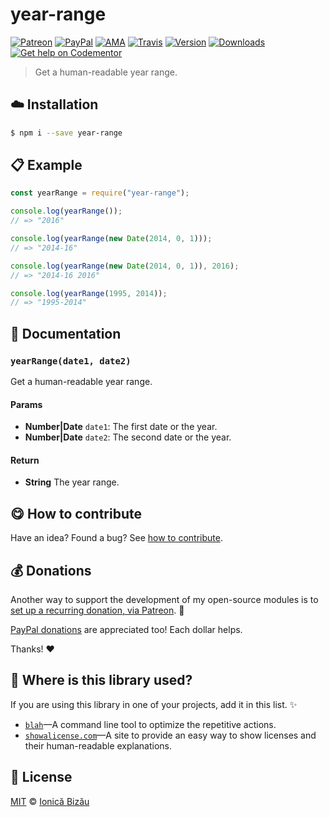 
# year-range

 [![Patreon](https://img.shields.io/badge/Support%20me%20on-Patreon-%23e6461a.svg)][paypal-donations] [![PayPal](https://img.shields.io/badge/%24-paypal-f39c12.svg)][paypal-donations] [![AMA](https://img.shields.io/badge/ask%20me-anything-1abc9c.svg)](https://github.com/IonicaBizau/ama) [![Travis](https://img.shields.io/travis/IonicaBizau/year-range.svg)](https://travis-ci.org/IonicaBizau/year-range/) [![Version](https://img.shields.io/npm/v/year-range.svg)](https://www.npmjs.com/package/year-range) [![Downloads](https://img.shields.io/npm/dt/year-range.svg)](https://www.npmjs.com/package/year-range) [![Get help on Codementor](https://cdn.codementor.io/badges/get_help_github.svg)](https://www.codementor.io/johnnyb?utm_source=github&utm_medium=button&utm_term=johnnyb&utm_campaign=github)

> Get a human-readable year range.

## :cloud: Installation

```sh
$ npm i --save year-range
```


## :clipboard: Example



```js
const yearRange = require("year-range");

console.log(yearRange());
// => "2016"

console.log(yearRange(new Date(2014, 0, 1)));
// => "2014-16"

console.log(yearRange(new Date(2014, 0, 1)), 2016);
// => "2014-16 2016"

console.log(yearRange(1995, 2014));
// => "1995-2014"
```

## :memo: Documentation


### `yearRange(date1, date2)`
Get a human-readable year range.

#### Params
- **Number|Date** `date1`: The first date or the year.
- **Number|Date** `date2`: The second date or the year.

#### Return
- **String** The year range.



## :yum: How to contribute
Have an idea? Found a bug? See [how to contribute][contributing].

## :moneybag: Donations

Another way to support the development of my open-source modules is
to [set up a recurring donation, via Patreon][patreon]. :rocket:

[PayPal donations][paypal-donations] are appreciated too! Each dollar helps.

Thanks! :heart:

## :dizzy: Where is this library used?
If you are using this library in one of your projects, add it in this list. :sparkles:


 - [`blah`](https://github.com/IonicaBizau/blah)—A command line tool to optimize the repetitive actions.
 - [`showalicense.com`](https://github.com/IonicaBizau/showalicense.com#readme)—A site to provide an easy way to show licenses and their human-readable explanations.

## :scroll: License

[MIT][license] © [Ionică Bizău][website]

[patreon]: https://www.patreon.com/ionicabizau
[paypal-donations]: https://www.paypal.com/cgi-bin/webscr?cmd=_s-xclick&hosted_button_id=RVXDDLKKLQRJW
[donate-now]: http://i.imgur.com/6cMbHOC.png

[license]: http://showalicense.com/?fullname=Ionic%C4%83%20Biz%C4%83u%20%3Cbizauionica%40gmail.com%3E%20(http%3A%2F%2Fionicabizau.net)&year=2016#license-mit
[website]: http://ionicabizau.net
[contributing]: /CONTRIBUTING.md
[docs]: /DOCUMENTATION.md
